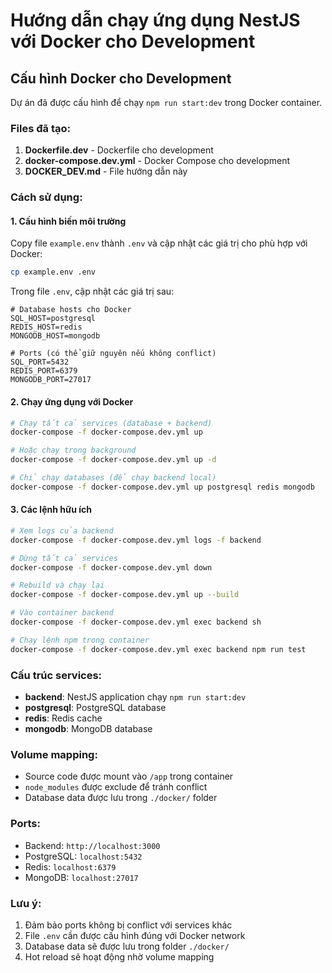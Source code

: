 # Hướng dẫn chạy ứng dụng NestJS với Docker cho Development

## Cấu hình Docker cho Development

Dự án đã được cấu hình để chạy `npm run start:dev` trong Docker container.

### Files đã tạo:

1. **Dockerfile.dev** - Dockerfile cho development
2. **docker-compose.dev.yml** - Docker Compose cho development
3. **DOCKER_DEV.md** - File hướng dẫn này

### Cách sử dụng:

#### 1. Cấu hình biến môi trường
Copy file `example.env` thành `.env` và cập nhật các giá trị cho phù hợp với Docker:

```bash
cp example.env .env
```

Trong file `.env`, cập nhật các giá trị sau:
```
# Database hosts cho Docker
SQL_HOST=postgresql
REDIS_HOST=redis
MONGODB_HOST=mongodb

# Ports (có thể giữ nguyên nếu không conflict)
SQL_PORT=5432
REDIS_PORT=6379
MONGODB_PORT=27017
```

#### 2. Chạy ứng dụng với Docker

```bash
# Chạy tất cả services (database + backend)
docker-compose -f docker-compose.dev.yml up

# Hoặc chạy trong background
docker-compose -f docker-compose.dev.yml up -d

# Chỉ chạy databases (để chạy backend local)
docker-compose -f docker-compose.dev.yml up postgresql redis mongodb
```

#### 3. Các lệnh hữu ích

```bash
# Xem logs của backend
docker-compose -f docker-compose.dev.yml logs -f backend

# Dừng tất cả services
docker-compose -f docker-compose.dev.yml down

# Rebuild và chạy lại
docker-compose -f docker-compose.dev.yml up --build

# Vào container backend
docker-compose -f docker-compose.dev.yml exec backend sh

# Chạy lệnh npm trong container
docker-compose -f docker-compose.dev.yml exec backend npm run test
```

### Cấu trúc services:

- **backend**: NestJS application chạy `npm run start:dev`
- **postgresql**: PostgreSQL database
- **redis**: Redis cache
- **mongodb**: MongoDB database

### Volume mapping:

- Source code được mount vào `/app` trong container
- `node_modules` được exclude để tránh conflict
- Database data được lưu trong `./docker/` folder

### Ports:

- Backend: `http://localhost:3000`
- PostgreSQL: `localhost:5432`
- Redis: `localhost:6379`
- MongoDB: `localhost:27017`

### Lưu ý:

1. Đảm bảo ports không bị conflict với services khác
2. File `.env` cần được cấu hình đúng với Docker network
3. Database data sẽ được lưu trong folder `./docker/`
4. Hot reload sẽ hoạt động nhờ volume mapping
